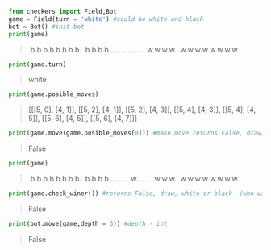 ```python
from checkers import Field,Bot
game = Field(turn = 'white') #could be white and black
bot = Bot() #init bot
print(game)
```
> .b.b.b.b
    b.b.b.b.
    .b.b.b.b
    ........
    ........
    w.w.w.w.
    .w.w.w.w
    w.w.w.w.
```python
print(game.turn)
```
> white
```python
print(game.posible_moves)
```
> [[[5, 0], [4, 1]], [[5, 2], [4, 1]], [[5, 2], [4, 3]], [[5, 4], [4, 3]], [[5, 4], [4, 5]], [[5, 6], [4, 5]], [[5, 6], [4, 7]]]
```python
print(game.move(game.posible_moves[0])) #make move returns False, draw, white or black  (who wins)
```
> False
```python
print(game)
```
> .b.b.b.b
    b.b.b.b.
    .b.b.b.b
    ........
    .w......
    ..w.w.w.
    .w.w.w.w
    w.w.w.w.
```python
print(game.check_winer()) #returns False, draw, white or black  (who wins)
```
> False
```python
print(bot.move(game,depth = 3)) #depth - int
```
> False